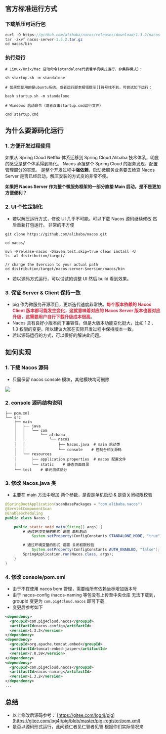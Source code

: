 ## 官方标准运行方式


### 下载解压可运行包


```java
curl -O https://github.com/alibaba/nacos/releases/download/1.3.2/nacos-server-1.3.2.tar.gz
tar -zxvf nacos-server-1.3.2.tar.gz
cd nacos/bin
```



### 执行运行


```shell
# Linux/Unix/Mac 启动命令(standalone代表着单机模式运行，非集群模式):

sh startup.sh -m standalone

# 如果您使用的是ubuntu系统，或者运行脚本报错提示[[符号找不到，可尝试如下运行：

bash startup.sh -m standalone

# Windows 启动命令（或者双击startup.cmd运行文件）

cmd startup.cmd
```



## 为什么要源码化运行


### 1. 方便开发过程使用


如果从 Spring Cloud Netflix 体系迁移到 Spring Cloud Alibaba 技术体系，明显的感受是整个体系得到简化。 Nacos 承担整个 Spring Cloud 的服务发现、配置管理部分的实现。 是整个开发过程中**强依赖**，启动微服务业务要去检查 Nacos Server 是否已经启动，解压安装的方式变的非常不便。



**如果把 Nacos Server 作为整个微服务框架的一部分直接 Main 启动，是不是更加方便便利？**



### 2. UI 个性定制化


+ 若以解压运行方式，修改 UI 几乎不可能。可以下载 Nacos 源码继续修改 然后重新打包运行。 非常的不方便



```shell
git clone https://github.com/alibaba/nacos.git

cd nacos/

mvn -Prelease-nacos -Dmaven.test.skip=true clean install -U
ls -al distribution/target/

// change the $version to your actual path
cd distribution/target/nacos-server-$version/nacos/bin
```



+ 若以源码方式运行，可以试试的调整 UI 然后 build 看到效果。



### 3. 保证 Server & Client 保持一致


+ pig 作为微服务开源项目，更新迭代速度非常快。**<font style="color:#DF2A3F;">每个版本依赖的 Nacos Client 版本都可能发生变化，这就意味着对应的 Nacos Server 版本也要对应升级，这需要用户自行下载升级成本很高</font>**。
+ Nacos 具有良好小版本向下兼容性，但是大版本功能变化挺大，比如 1.2 、1.3 权限的变更。所以建议大家在实际开发过程中保持版本一致。
+ 若以源码运行的方式，可以很好的解决此问题。



## 如何实现


### 1. 下载 Nacos 源码


+ 只需保留 nacos console 模块，其他模块均可删除



![](https://cdn.nlark.com/yuque/0/2020/png/283679/1600830657449-7c16ae93-cb8d-49ba-8607-d42bce52c56e.png)



### 2. console 源码结构说明


```plain
├── pom.xml
└── src
    ├── main
    │   ├── java
    │   │   └── com
    │   │       └── alibaba
    │   │           └── nacos
    │   │               ├── Nacos.java  # main 启动类
    │   │               └── console    # 控制台相关源码
    │   └── resources
    │       ├── application.properties  # nacos 配置文件
    │       └── static    # 静态页面目录
    └── test    # 单元测试部分
```



### 3. 修改 Nacos.java 类


+ 主要在 main 方法中增加 两个参数，是否是单机启动 & 是否关闭权限校验



```java
@SpringBootApplication(scanBasePackages = "com.alibaba.nacos")
@ServletComponentScan
@EnableScheduling
public class Nacos {

    public static void main(String[] args) {
        # 通过环境变量的形式 设置 单机启动
    		System.setProperty(ConfigConstants.STANDALONE_MODE, "true");

        # 通过环境变量的形式 设置 关闭权限校验
		    System.setProperty(ConfigConstants.AUTH_ENABLED, "false");
        SpringApplication.run(Nacos.class, args);
    }
}
```



### 4. 修改 console/pom.xml


+ 由于不在使用 nacos bom 管理，需要给所有依赖坐标增加版本号
+ 由于 nacos-config /nacos-naming 等包没有上传至中央仓库 无法下载到，groupId 变更为 `com.pig4cloud.nacos` 即可下载
+ 变更后参考如下



```xml
<dependency>
  <groupId>com.pig4cloud.nacos</groupId>
  <artifactId>nacos-config</artifactId>
  <version>1.3.2</version>
</dependency>
<dependency>
  <groupId>org.apache.tomcat.embed</groupId>
  <artifactId>tomcat-embed-jasper</artifactId>
  <version>7.0.59</version>
</dependency>
<dependency>
  <groupId>com.pig4cloud.nacos</groupId>
  <artifactId>nacos-naming</artifactId>
  <version>1.3.2</version>
</dependency>
...
```



## 总结


+ 以上修改后源码参考： [https://gitee.com/log4j/pig](https://gitee.com/log4j/pig/blob/master/pig-register/pom.xml)
+ 是否以源码形式运行，此问题仁者见仁智者见智 根据你们实际情况来

